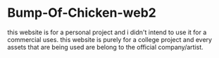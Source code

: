# Bump-Of-Chicken-web2
this website is for a personal project and i didn't intend to use it for a commercial uses.
this website is purely for a college project and 
every assets that are being used are belong to the official company/artist.
